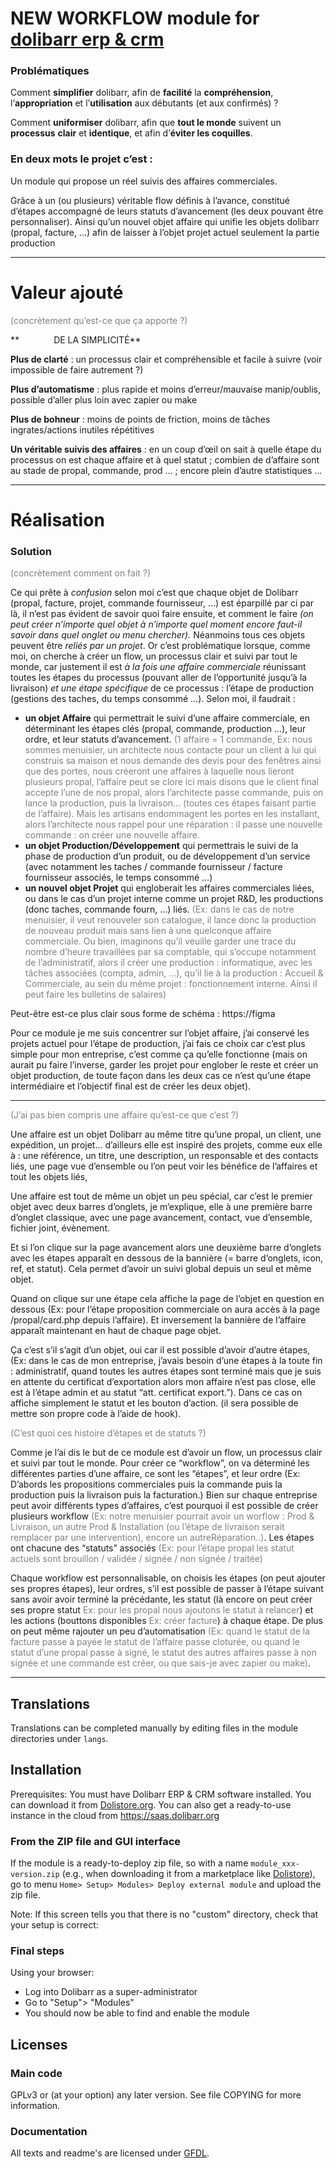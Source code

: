 # NEW WORKFLOW module for [dolibarr erp & crm](https://www.dolibarr.org)

### Problématiques

Comment **simplifier** dolibarr, afin de **facilité** la **compréhension**, l’**appropriation** et l’**utilisation** aux débutants (et aux confirmés) ?

Comment **uniformiser** dolibarr, afin que **tout le monde** suivent un **processus** **clair** et **identique**, et afin d’**éviter les coquilles**.


### En deux mots le projet c’est :


Un module qui propose un réel suivis des affaires commerciales.

Grâce à un (ou plusieurs) véritable flow définis à l’avance, constitué d’étapes accompagné de leurs statuts d’avancement (les deux pouvant être personnaliser). Ainsi qu’un nouvel objet affaire qui unifie les objets dolibarr (propal, facture, …) afin de laisser à l’objet projet actuel seulement la partie production


---

# Valeur ajouté

<span style="color:grey">(concrètement qu’est-ce que ça apporte ?)</span>

**              DE LA SIMPLICITÉ**

**Plus de clarté** : un processus clair et compréhensible et facile à suivre (voir impossible de faire autrement ?)

**Plus d’automatisme** : plus rapide et moins d’erreur/mauvaise manip/oublis, possible d’aller plus loin avec zapier ou make

**Plus de bohneur** : moins de points de friction, moins de tâches ingrates/actions inutiles répétitives

**Un véritable suivis des affaires** : en un coup d’œil on sait à quelle étape du processus on est chaque affaire et à quel statut ;  combien de d’affaire sont au stade de propal, commande, prod ... ; encore plein d’autre statistiques ...

---

# Réalisation

### Solution

<span style="color:grey">(concrètement comment on fait ?)</span>

Ce qui prête à *confusion* selon moi c’est que chaque objet de Dolibarr (propal, facture, projet, commande fournisseur, …) est éparpillé par ci par là, il n’est pas évident de savoir quoi faire ensuite, et comment le faire *(on peut créer n’importe quel objet à n’importe quel moment encore faut-il savoir dans quel onglet ou menu chercher).*
Néanmoins tous ces objets peuvent être *reliés par un projet*. Or c’est problématique lorsque, comme moi, on cherche à créer un flow, un processus clair et suivi par tout le monde, car justement il est *à la fois une affaire commerciale* réunissant toutes les étapes du processus (pouvant aller de l’opportunité jusqu’à la livraison) *et une étape spécifique* de ce processus : l’étape de production (gestions des taches, du temps consommé …). 
Selon moi, il faudrait :

- **un objet Affaire** qui permettrait le suivi d’une affaire commerciale, en déterminant les étapes clés (propal, commande, production …), leur ordre, et leur statuts d’avancement. 
<span style="color:grey">(1 affaire = 1 commande, Ex: nous sommes menuisier, un architecte nous contacte pour un client à lui qui construis sa maison et nous demande des devis pour des fenêtres ainsi que des portes, nous créeront une affaires à laquelle nous lieront plusieurs propal, l’affaire peut se clore ici mais disons que le client final accepte l’une de nos propal, alors l’architecte passe commande, puis on lance la production, puis la livraison… (toutes ces étapes faisant partie de l’affaire).
Mais les artisans endommagent les portes en les installant, alors l’architecte nous rappel pour une réparation : il passe une nouvelle commande : on créer une nouvelle affaire.</span>
- **un objet Production/Développement** qui permettrais le suivi de la phase de production d’un produit, ou de développement d’un service (avec notamment les taches / commande fournisseur / facture fournisseur associés, le temps consommé …)
- **un nouvel objet Projet** qui engloberait les affaires commerciales liées, ou dans le cas d’un projet interne comme un projet R&D, les productions (donc taches, commande fourn, …) liés.
<span style="color:grey">(Ex: dans le cas de notre menuisier, il veut renouveler son catalogue, il lance donc la production de nouveau produit mais sans lien à une quelconque affaire commerciale. 
Ou bien, imaginons qu’il veuille garder une trace du nombre d’heure travaillées par sa comptable, qui s’occupe notamment de l’administratif, alors il créer une production : informatique, avec les tâches associées (compta, admin, …), qu’il lie à la production : Accueil & Commerciale, au sein du même projet : fonctionnement interne. Ainsi il peut faire les bulletins de salaires)</span>

Peut-être est-ce plus clair sous forme de schéma :
https://figma

Pour ce module je me suis concentrer sur l’objet affaire, j’ai conservé les projets actuel pour l’étape de production, j’ai fais ce choix car c’est plus simple pour mon entreprise, c’est comme ça qu’elle fonctionne (mais on aurait pu faire l’inverse, garder les projet pour englober le reste et créer un objet production, de toute façon dans les deux cas ce n’est qu’une étape intermédiaire et l’objectif final est de créer les deux objet).

---

<span style="color:grey">(J’ai pas bien compris une affaire qu’est-ce que c’est ?)</span>

Une affaire est un objet Dolibarr au même titre qu’une propal, un client, une expédition, un projet… d’ailleurs elle est inspiré des projets, comme eux elle à :
une référence, un titre, une description,
un responsable et des contacts liés,
une page vue d’ensemble ou l’on peut voir les bénéfice de l’affaires et tout les objets liés,

Une affaire est tout de même un objet un peu spécial, car c’est le premier objet avec deux barres d’onglets, je m’explique, elle à une première barre d’onglet classique, avec une page avancement, contact, vue d’ensemble, fichier joint, évènement. 

Et si l’on clique sur la page avancement alors une deuxième barre d’onglets avec les étapes apparaît en dessous de la bannière (= barre d’onglets, icon, ref, et statut). Cela permet d’avoir un suivi global depuis un seul et même objet. 

Quand on clique sur une étape cela affiche la page de l’objet en question en dessous (Ex: pour l’étape proposition commerciale on aura accès à la page /propal/card.php depuis l’affaire). Et inversement la bannière de l’affaire apparaît maintenant en haut de chaque page objet. 

Ça c’est s’il s’agit d’un objet, oui car il est possible d’avoir d’autre étapes, (Ex: dans le cas de mon entreprise, j’avais besoin d’une étapes à la toute fin : administratif, quand toutes les autres étapes sont terminé mais que je suis en attente du certificat d’exportation alors mon affaire n’est pas close, elle est à l’étape admin et au statut “att. certificat export.”). Dans ce cas on affiche simplement le statut et les bouton d’action. (il sera possible de mettre son propre code à l’aide de hook).

<span style="color:grey">(C’est quoi ces histoire d’étapes et de statuts ?)</span>

Comme je l’ai dis le but de ce module est d’avoir un flow, un processus clair et suivi par tout le monde. Pour créer ce “workflow”, on va déterminé les différentes parties d’une affaire, ce sont les “étapes”, et leur ordre (Ex: D’abords les propositions commerciales puis la commande puis la production puis la livraison puis la facturation.) 
Bien sur chaque entreprise peut avoir différents types d’affaires, c’est pourquoi il est possible de créer plusieurs workflow <span style="color:grey">(Ex: notre menuisier pourrait avoir un worflow : Prod & Livraison, un autre Prod & Installation (ou l’étape de livraison serait remplacer par une intervention), encore un autreRéparation..)</span>. 
Les étapes ont chacune des “statuts” associés <span style="color:grey">(Ex: pour l’étape propal les statut actuels sont brouillon / validée / signée / non signée / traitée)</span>

Chaque workflow est personnalisable, on choisis les étapes (on peut ajouter ses propres étapes), leur ordres, s’il est possible de passer à l’étape suivant sans avoir avoir terminé la précédante, les statut (là encore on peut créer ses propre statut <span style="color:grey">Ex: pour les propal nous ajoutons le statut à relancer</span>) et les actions (bouttons disponibles <span style="color:grey">Ex: créer facture</span>) à chaque étape. De plus on peut même rajouter un peu d’automatisation <span style="color:grey">(Ex: quand le statut de la facture passe à payée le statut de l’affaire passe cloturée, ou quand le statut d’une propal passe à signé, le statut des autres affaires passe à non signée et une commande est créer, ou que sais-je avec zapier ou make)</span>.

<!--
![Screenshot workflow](img/screenshot_workflow.png?raw=true "Workflow"){imgmd}
-->

---

## Translations

Translations can be completed manually by editing files in the module directories under `langs`.

<!--
This module contains also a sample configuration for Transifex, under the hidden directory [.tx](.tx), so it is possible to manage translation using this service.

For more information, see the [translator's documentation](https://wiki.dolibarr.org/index.php/Translator_documentation).

There is a [Transifex project](https://transifex.com/projects/p/dolibarr-module-template) for this module.
-->


## Installation

Prerequisites: You must have Dolibarr ERP & CRM software installed. You can download it from [Dolistore.org](https://www.dolibarr.org).
You can also get a ready-to-use instance in the cloud from https://saas.dolibarr.org


### From the ZIP file and GUI interface

If the module is a ready-to-deploy zip file, so with a name `module_xxx-version.zip` (e.g., when downloading it from a marketplace like [Dolistore](https://www.dolistore.com)),
go to menu `Home> Setup> Modules> Deploy external module` and upload the zip file.

Note: If this screen tells you that there is no "custom" directory, check that your setup is correct:

<!--

- In your Dolibarr installation directory, edit the `htdocs/conf/conf.php` file and check that following lines are not commented:

    ```php
    //$dolibarr_main_url_root_alt ...
    //$dolibarr_main_document_root_alt ...
    ```

- Uncomment them if necessary (delete the leading `//`) and assign the proper value according to your Dolibarr installation

    For example :

    - UNIX:
        ```php
        $dolibarr_main_url_root_alt = '/custom';
        $dolibarr_main_document_root_alt = '/var/www/Dolibarr/htdocs/custom';
        ```

    - Windows:
        ```php
        $dolibarr_main_url_root_alt = '/custom';
        $dolibarr_main_document_root_alt = 'C:/My Web Sites/Dolibarr/htdocs/custom';
        ```
-->

<!--

### From a GIT repository

Clone the repository in `$dolibarr_main_document_root_alt/workflow`

```shell
cd ....../custom
git clone git@github.com:gitlogin/workflow.git workflow
```

-->

### Final steps

Using your browser:

  - Log into Dolibarr as a super-administrator
  - Go to "Setup"> "Modules"
  - You should now be able to find and enable the module



## Licenses

### Main code

GPLv3 or (at your option) any later version. See file COPYING for more information.

### Documentation

All texts and readme's are licensed under [GFDL](https://www.gnu.org/licenses/fdl-1.3.en.html).
